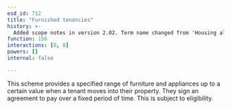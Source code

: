 ```yaml
---
esd_id: 712
title: "Furnished tenancies"
history: >-
  Added scope notes in version 2.02. Term name changed from 'Housing allocations - furnished tenancies' to 'Housing - allocations - furnished tenancies' in version 3.00. Name changed to 'Furnished tenancies' in version 4.00.
function: 156
interactions: [0, 8]
powers: []
internal: false

---
```


This scheme provides a specified range of furniture and appliances up to a certain value when a tenant moves into their property. They sign an agreement to pay over a fixed period of time. This is subject to eligibility.

